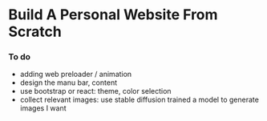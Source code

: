 # Build A Personal Website From Scratch

### To do
* adding web preloader / animation
* design the manu bar, content
* use bootstrap or react: theme, color selection
* collect relevant images: use stable diffusion trained a model to generate images I want
